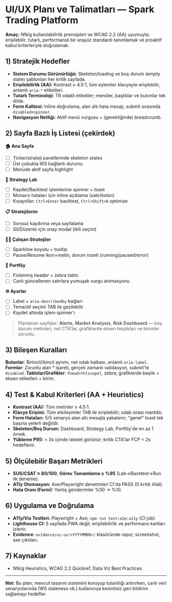 # UI/UX Planı ve Talimatları — Spark Trading Platform

**Amaç:** NN/g kullanılabilirlik prensipleri ve WCAG 2.2 (AA) uyumuyla; erişilebilir, tutarlı, performanslı bir arayüz standardı tanımlamak ve proaktif kabul kriterleriyle doğrulamak.

## 1) Stratejik Hedefler
- **Sistem Durumu Görünürlüğü:** Skeleton/loading ve boş durum (empty state) şablonları her kritik sayfada.
- **Erişilebilirlik (AA):** Kontrast ≥ 4.5:1, tüm eylemler klavyeyle erişilebilir, anlamlı `aria-*` etiketleri.
- **Tutarlı Terminoloji:** TR odaklı etiketler; menüler, başlıklar ve butonlar tek dilde.
- **Form Kalitesi:** Inline doğrulama, alan altı hata mesajı, submit sırasında `disabled+spinner`.
- **Navigasyon Netliği:** Aktif menü vurgusu + (gerektiğinde) breadcrumb.

## 2) Sayfa Bazlı İş Listesi (çekirdek)
**🏠 Ana Sayfa**
- [ ] Ticker/strateji panellerinde skeleton states
- [ ] Üst çubukta WS bağlantı durumu
- [ ] Menüde aktif sayfa highlight

**🧪 Strategy Lab**
- [ ] Kaydet/Backtest işlemlerine spinner + toast
- [ ] Monaco hataları için inline açıklama (satır/kolon)
- [ ] Kısayollar: `Ctrl+Enter` backtest, `Ctrl+Shift+O` optimize

**📋 Stratejilerim**
- [ ] Sonsuz kaydırma veya sayfalama
- [ ] Sil/Düzenle için onay modal (ikili seçim)

**🏃‍♂️ Çalışan Stratejiler**
- [ ] Sparkline boyutu + tooltip
- [ ] Pause/Resume ikon+metin; durum rozeti (running/paused/error)

**💼 Portföy**
- [ ] Fixlenmiş header + zebra tablo
- [ ] Canlı güncellenen satırlara yumuşak vurgu animasyonu

**⚙️ Ayarlar**
- [ ] Label + `aria-describedby` bağları
- [ ] Tema/dil seçimi TAB ile gezilebilir
- [ ] Kaydet altında işlem spinner'ı

> Planlanan sayfalar: **Alerts**, **Market Analysis**, **Risk Dashboard** — boş durum metinleri, net CTA'lar, grafiklerde eksen başlıkları ve birimler zorunlu.

## 3) Bileşen Kuralları
**Butonlar**: Birincil/ikincil ayrımı, net odak halkası, anlamlı `aria-label`.
**Formlar**: Zorunlu alan * işareti, gerçek zamanlı validasyon, submit'te `disabled`.
**Tablolar/Grafikler**: `thead>th[scope]`, zebra; grafiklerde başlık + eksen etiketleri + birim.

## 4) Test & Kabul Kriterleri (AA + Heuristics)
- **Kontrast (AA):** Tüm metinler ≥ 4.5:1.
- **Klavye Erişimi:** Tüm etkileşimler TAB ile erişilebilir; odak sırası mantıklı.
- **Form Hataları:** 5/5 senaryo alan altı mesajla yakalanır; "genel" toast tek başına yeterli değildir.
- **Skeleton/Boş Durum:** Dashboard, Strategy Lab, Portföy'de en az 1 örnek.
- **Yükleme P95:** < 3s içinde iskelet görünür; kritik CTA'lar FCP < 2s hedeflenir.

## 5) Ölçülebilir Başarı Metrikleri
- **SUS/CSAT ≥ 80/100**, **Görev Tamamlama ≥ %95** (Lab→Backtest→Run ilk deneme).
- **A11y Otomasyon:** Axe/Playwright denetimleri CI'da PASS (0 kritik ihlal).
- **Hata Oranı (Form):** Yanlış gönderimler %50 → %10.

## 6) Uygulama ve Doğrulama
- **A11y/Vis Testleri:** Playwright + Axe; `npm run test:e2e:a11y` (CI job).
- **Lighthouse CI:** 5 sayfada PWA değil; erişilebilirlik ve performans kartları izlenir.
- **Evidence:** `evidence/ui-ux/<YYYYMMDD>/` klasöründe rapor, screenshot, axe çıktıları.

## 7) Kaynaklar
- NN/g Heuristics, WCAG 2.2 Quickref, Data Viz Best Practices.

---
**Not:** Bu plan; mevcut tasarım sistemini koruyup tutarlılığı artırırken, canlı veri senaryolarında (WS staleness vb.) kullanıcıya kesintisiz geri bildirim sağlamayı hedefler.


